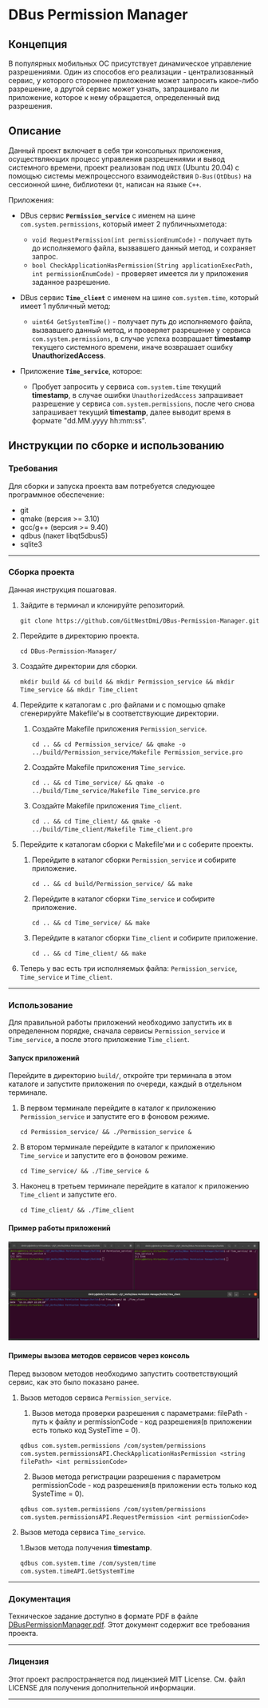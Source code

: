 # DBus Permission Manager

## Концепция

В популярных мобильных ОС присутствует динамическое управление разрешениями. Один из способов его реализации - централизованный сервис, у которого стороннее приложение может запросить какое-либо разрешение, а другой сервис может узнать, запрашивало ли приложение, которое к нему обращается, определенный вид разрешения.

## Описание

Данный проект включает в себя три консольных приложения, осуществляющих процесс управления разрешениями и вывод системного времени, проект реализован под `UNIX` (Ubuntu 20.04) с помощью системы межпроцессного взаимодействия `D-Bus(QtDbus)` на сессионной шине, библиотеки `Qt`, написан на языке `C++`.

 Приложения:
- DBus сервис **`Permission_service`** c именем на шине `com.system.permissions`, который имеет 2 публичныхметода:

  - `void RequestPermission(int permissionEnumCode)` - получает путь до исполняемого файла, вызвавшего данный метод, и сохраняет запрос.
  - `bool CheckApplicationHasPermission(String applicationExecPath, int permissionEnumCode)` - проверяет имеется ли у приложения заданное разрешение. 
  
- DBus сервис **`Time_client`** c именем на шине `com.system.time`, который имеет 1 публичный метод:
  - `uint64 GetSystemTime()` - получает путь до исполняемого файла, вызвавшего данный метод, и проверяет разрешение у сервиса `com.system.permissions`, в случае успеха возврашает **timestamp** текущего системного времени, иначе возврашает ошибку **UnauthorizedAccess**.

- Приложение **`Time_service`**, которое:
  - Пробует запросить у сервиса `com.system.time` текущий **timestamp**, в случае ошибки `UnauthorizedAccess` запрашивает разрешение у сервиса `com.system.permissions`, после чего снова запрашивает текущий **timestamp**, далее выводит время в формате "dd.MM.yyyy hh:mm:ss".

## Инструкции по сборке и использованию

### Требования

Для сборки и запуска проекта вам потребуется следующее программное обеспечение:

- git
- qmake (версия >= 3.10)
- gcc/g++ (версия >= 9.40)
- qdbus (пакет libqt5dbus5)
- sqlite3  

___

### Сборка проекта

Данная инструкция пошаговая.

1. Зайдите в терминал и клонируйте репозиторий.
    ```
    git clone https://github.com/GitNestDmi/DBus-Permission-Manager.git
    ```

2. Перейдите в директорию проекта.
    ```
    cd DBus-Permission-Manager/
    ```

3. Создайте директории для сборки.
    ```
    mkdir build && cd build && mkdir Permission_service && mkdir Time_service && mkdir Time_client

    ```
   
4. Перейдите к каталогам с .pro файлами и с помощью qmake сгенерируйте Makefile'ы в соответствующие директории.
   
   1. Создайте Makefile приложения `Permission_service`.
        ```
        cd .. && cd Permission_service/ && qmake -o ../build/Permission_service/Makefile Permission_service.pro
        ```

   2. Создайте Makefile приложения `Time_service`.
        ```
        cd .. && cd Time_service/ && qmake -o ../build/Time_service/Makefile Time_service.pro
        ```
 
   2. Создайте Makefile приложения `Time_client`.
        ```
        cd .. && cd Time_client/ && qmake -o ../build/Time_client/Makefile Time_client.pro
        ```

5. Перейдите к каталогам сборки с Makefile'ми и с соберите проекты.
   
   1. Перейдите в каталог сборки `Permission_service` и собирите приложение.
        ```
        cd .. && cd build/Permission_service/ && make
        ```  

   2. Перейдите в каталог сборки `Time_service` и собирите приложение.
        ```
        cd .. && cd Time_service/ && make
        ``` 

   3. Перейдите в каталог сборки `Time_client` и собирите приложение.
        ```
        cd .. && cd Time_client/ && make
        ```    
   

6. Теперь у вас есть три исполняемых файла: `Permission_service`, `Time_service` и `Time_client`.

___

### Использование

Для правильной работы приложений необходимо запустить их в определенном порядке, сначала сервисы `Permission_service` и `Time_service`, а после этого приложение `Time_client`.

#### Запуск приложений

Перейдите в директорию `build/`, откройте три терминала в этом каталоге и запустите приложения по очереди, каждый в отдельном терминале.


1. В первом терминале перейдите в каталог к приложению `Permission_service` и запустите его в фоновом режиме.
   
    ```
    cd Permission_service/ && ./Permission_service &
    ``` 

2. В втором терминале перейдите в каталог к приложению `Time_service` и запустите его в фоновом режиме.

    ```
    cd Time_service/ && ./Time_service &
    ``` 

3. Наконец в третьем терминале перейдите в каталог к приложению `Time_client` и запустите его.
    ```
    cd Time_client/ && ./Time_client
    ``` 

#### Пример работы приложений

![work](https://github.com/GitNestDmi/DBus-Permission-Manager/blob/main/other/example.jpg)


#### Примеры вызова методов сервисов через консоль

Перед вызовом методов необходимо запустить соответствующий сервис, как это было показано ранее.

1. Вызов методов сервиса `Permission_service`.
   
   1. Вызов метода проверки разрешения c параметрами: filePath - путь к файлу и permissionCode - код разрешения(в приложении есть только код SysteTime = 0).
    ```
    qdbus com.system.permissions /com/system/permissions com.system.permissionsAPI.CheckApplicationHasPermission <string filePath> <int permissionCode>
    ```

   2. Вызов метода регистрации разрешения c параметром permissionCode - код разрешения(в приложении есть только код SysteTime = 0).
   ```
   qdbus com.system.permissions /com/system/permissions com.system.permissionsAPI.RequestPermission <int permissionCode>
   ``` 

2. Вызов метода сервиса `Time_service`.

    1.Вызов метода получения **timestamp**.
    ```
    qdbus com.system.time /com/system/time com.system.timeAPI.GetSystemTime
    ``` 

___

### Документация

Техническое задание доступно в формате PDF в файле [DBusPermissionManager.pdf](https://github.com/GitNestDmi/DBus-Permission-Manager/blob/main/other/DBusPermissionManager.pdf). Этот документ содержит все требования проекта.

___

### Лицензия

Этот проект распространяется под лицензией MIT License. См. файл LICENSE для получения дополнительной информации.

---
